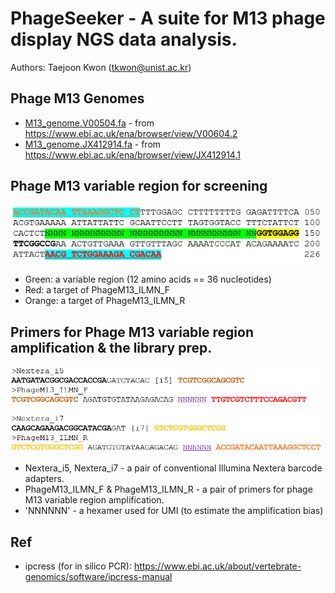 # PhageSeeker - A suite for M13 phage display NGS data analysis.

Authors: Taejoon Kwon (tkwon@unist.ac.kr)

## Phage M13 Genomes
* [M13_genome.V00504.fa](resources/M13_genome.V00504.fa) - from https://www.ebi.ac.uk/ena/browser/view/V00604.2
* [M13_genome.JX412914.fa](resources/M13_genome.JX412914.fa) - from https://www.ebi.ac.uk/ena/browser/view/JX412914.1

## Phage M13 variable region for screening
<img src="resources/PhageM13_VariableRegion.png" width="500px" alt="M13 Variable Region">

* Green: a variable region (12 amino acids == 36 nucleotides)
* Red: a target of PhageM13_ILMN_F
* Orange: a target of PhageM13_ILMN_R

## Primers for Phage M13 variable region amplification & the library prep.
<img src="resources/PhageM13_primers.png" width="500px" alt="Primers for PhageM13 Variable Region">

* Nextera_i5, Nextera_i7 - a pair of conventional Illumina Nextera barcode adapters.
* PhageM13_ILMN_F & PhageM13_ILMN_R - a pair of primers for phage M13 variable region amplification.
* 'NNNNNN' - a hexamer used for UMI (to estimate the amplification bias)

## Ref
* ipcress (for in silico PCR): https://www.ebi.ac.uk/about/vertebrate-genomics/software/ipcress-manual
